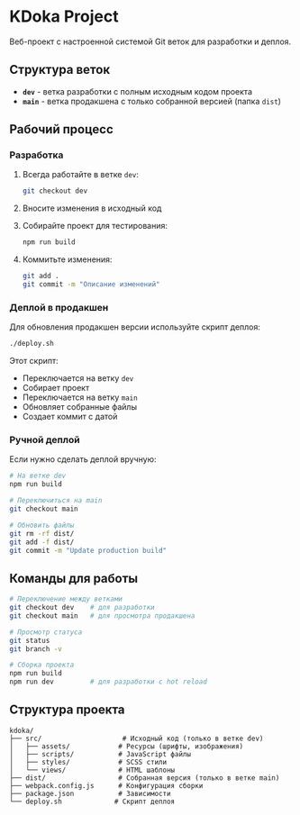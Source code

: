 # KDoka Project

Веб-проект с настроенной системой Git веток для разработки и деплоя.

## Структура веток

- **`dev`** - ветка разработки с полным исходным кодом проекта
- **`main`** - ветка продакшена с только собранной версией (папка `dist`)

## Рабочий процесс

### Разработка
1. Всегда работайте в ветке `dev`:
   ```bash
   git checkout dev
   ```

2. Вносите изменения в исходный код

3. Собирайте проект для тестирования:
   ```bash
   npm run build
   ```

4. Коммитьте изменения:
   ```bash
   git add .
   git commit -m "Описание изменений"
   ```

### Деплой в продакшен
Для обновления продакшен версии используйте скрипт деплоя:

```bash
./deploy.sh
```

Этот скрипт:
- Переключается на ветку `dev`
- Собирает проект
- Переключается на ветку `main`
- Обновляет собранные файлы
- Создает коммит с датой

### Ручной деплой
Если нужно сделать деплой вручную:

```bash
# На ветке dev
npm run build

# Переключиться на main
git checkout main

# Обновить файлы
git rm -rf dist/
git add -f dist/
git commit -m "Update production build"
```

## Команды для работы

```bash
# Переключение между ветками
git checkout dev    # для разработки
git checkout main   # для просмотра продакшена

# Просмотр статуса
git status
git branch -v

# Сборка проекта
npm run build
npm run dev         # для разработки с hot reload
```

## Структура проекта

```
kdoka/
├── src/                    # Исходный код (только в ветке dev)
│   ├── assets/            # Ресурсы (шрифты, изображения)
│   ├── scripts/           # JavaScript файлы
│   ├── styles/            # SCSS стили
│   └── views/             # HTML шаблоны
├── dist/                  # Собранная версия (только в ветке main)
├── webpack.config.js      # Конфигурация сборки
├── package.json           # Зависимости
└── deploy.sh             # Скрипт деплоя
```
